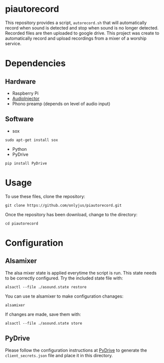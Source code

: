 # piautorecord

This repository provides a script, `autorecord.sh` that will automatically
record when sound is detected and stop when sound is no longer detected.
Recorded files are then uploaded to google drive. This project was create to
automatically record and upload recordings from a mixer of a worship service. 

# Dependencies

## Hardware

- Raspberry Pi
- [AudioInjector](https://www.audioinjector.net)
- Phono preamp (depends on level of audio input)

## Software

- sox
```
sudo apt-get install sox
```
- Python
- PyDrive
```
pip install PyDrive
```

# Usage

To use these files, clone the repository:

```
git clone https://github.com/onlyjus/piautorecord.git

```

Once the repository has been download, change to the directory:

```
cd piautorecord
```



# Configuration

## Alsamixer

The alsa mixer state is applied everytime the script is run. This state needs
to be correctly configured. Try the included state file with:

```
alsactl --file ./asound.state restore
```

You can use te alsamixer to make configuration chanages:

```
alsamixer
```

If changes are made, save them with:

```
alsactl --file ./asound.state store
```

## PyDrive

Please follow the configuration instructions at
[PyDrive](https://googledrive.github.io/PyDrive/docs/build/html/quickstart.html#authentication)
to generate the `client_secrets.json` file and place it in this directory.
